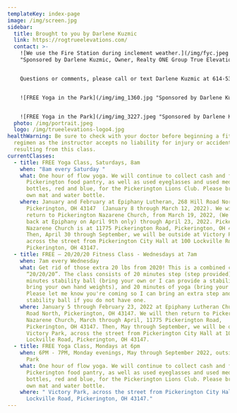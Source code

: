```yaml
---
templateKey: index-page
image: /img/screen.jpg
sidebar:
  title: Brought to you by Darlene Kuzmic
  link: https://rogtrueelevations.com/
  contact: >-
    ![We use the Fire Station during inclement weather.](/img/fyc.jpeg
    "Sponsored by Darlene Kuzmic, Owner, Realty ONE Group True Elevations")


    Questions or comments, please call or text Darlene Kuzmic at 614-531-2050 or email [darlenekuzmic@gmail.com](mailto:darlenekuzmic@gmail.com).


    ![FREE Yoga in the Park](/img/img_1360.jpg "Sponsored by Darlene Kuzmic, Owner, Realty ONE Group True Elevations")


    ![FREE Yoga in the Park](/img/img_3227.jpeg "Sponsored by Darlene Kuzmic, Owner, Realty ONE Group True Elevations")
  photo: /img/portrait.jpeg
  logo: /img/trueelevations-logo4.jpg
healthWarning: Be sure to check with your doctor before beginning a fitness
  regimen as the instructor accepts no liability for injury or accidents
  resulting from this class.
currentClasses:
  - title: FREE Yoga Class, Saturdays, 8am
    when: "8am every Saturday "
    what: One hour of flow yoga. We will continue to collect cash and food for the
      Pickerington food pantry, as well as used eyeglasses and used medicine
      bottles, red and blue, for the Pickerington Lions Club. Please bring your
      own mat and water bottle.
    where: January and February at Epiphany Lutheran, 268 Hill Road North,
      Pickerington, OH 43147  (January 8 through March 12, 2022). We will then
      return to Pickerington Nazarene Church, from March 19, 2022, (We will be
      back at Epiphany on April 9th only) through April 23, 2022. Pickerington
      Nazarene Church is at 11775 Pickerington Road, Pickerington, OH 43147.
      Then, April 30 through September, we will be outside at Victory Park,
      across the street from Pickerington City Hall at 100 Lockville Road,
      Pickerington, OH 43147.
  - title: FREE – 20/20/20 Fitness Class - Wednesdays at 7am
    when: 7am every Wednesday
    what: Get rid of those extra 20 lbs from 2020! This is a combined class called
      “20/20/20”. The class consists of 20 minutes step (step provided), 20
      minutes stability ball (bring your own or I can provide a stability ball;
      bring your own hand weights), and 20 minutes of yoga (bring your mat).
      Please let me know you're coming so I can bring an extra step and/or
      stability ball if you do not have one.
    where: January 5 through February 23, 2022 at Epiphany Lutheran Church, 268 Hill
      Road North, Pickerington, OH 43147. We will then return to Pickerington
      Nazarene Church, March through April, 11775 Pickerington Road,
      Pickerington, OH 43147. Then, May through September, we will be outside at
      Victory Park, across the street from Pickerington City Hall at 100
      Lockville Road, Pickerington, OH 43147.
  - title: FREE Yoga Class, Mondays at 6pm
    when: 6PM - 7PM, Monday evenings, May through September 2022, outside at Victory
      Park
    what: One hour of flow yoga. We will continue to collect cash and food for the
      Pickerington food pantry, as well as used eyeglasses and used medicine
      bottles, red and blue, for the Pickerington Lions Club. Please bring your
      own mat and water bottle.
    where: " Victory Park, across the street from Pickerington City Hall at 100
      Lockville Road, Pickerington, OH 43147."
---
```

